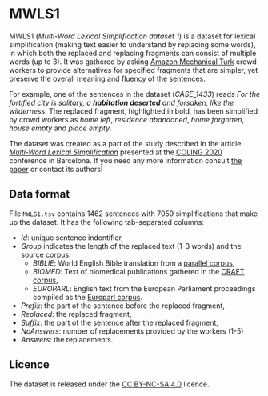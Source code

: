 # MWLS1

MWLS1 (*Multi-Word Lexical Simplification dataset 1*) is a dataset for lexical simplification (making text easier to understand by replacing some words), in which both the replaced and replacing fragments can consist of multiple words (up to 3). It was gathered by asking [Amazon Mechanical Turk](https://www.mturk.com/) crowd workers to provide alternatives for specified fragments that are simpler, yet preserve the overall meaning and fluency of the sentences. 

For example, one of the sentences in the dataset (*CASE_1433*) reads *For the fortified city is solitary, a **habitation deserted** and forsaken, like the wilderness.* The replaced fragment, highlighted in bold, has been simplified by crowd workers as *home left*, *residence abandoned*, *home forgotten*, *house empty* and *place empty*.

The dataset was created as a part of the study described in the article *[Multi-Word Lexical Simplification](https://www.aclweb.org/anthology/TODO.pdf)* presented at the [COLING 2020](https://coling2020.org/) conference in Barcelona. If you need any more information consult [the paper](https://www.aclweb.org/anthology/TODO.pdf) or contact its authors! 

## Data format

File ```MWLS1.tsv``` contains 1462 sentences with 7059 simplifications that make up the dataset. It has the following tab-separated columns:
* *Id*: unique sentence indentifier,
* *Group* indicates the length of the replaced text (1-3 words) and the source corpus:
  * *BIBLIE*: World English Bible translation from a [parallel corpus](http://christos-c.com/bible/),
  * *BIOMED*: Text of biomedical publications gathered in the [CRAFT corpus](http://bionlp-corpora.sourceforge.net/CRAFT/),
  * *EUROPARL*: English text from the European Parliament proceedings compiled as the [Europarl corpus](https://www.statmt.org/europarl/).
* *Prefix*: the part of the sentence before the replaced fragment,
* *Replaced*: the replaced fragment,
* *Suffix*: the part of the sentence after the replaced fragment,
* *NoAnswers*: number of replacements provided by the workers (1-5)
* *Answers*: the replacements.

## Licence

The dataset is released under the [CC BY-NC-SA 4.0](https://creativecommons.org/licenses/by-nc-sa/4.0/) licence.
